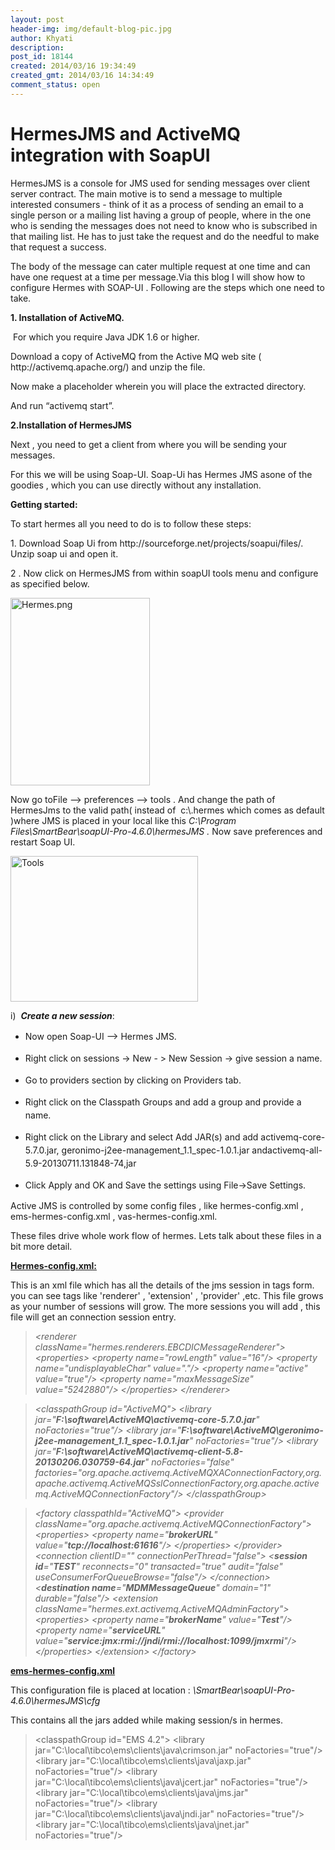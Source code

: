 ```yaml
---
layout: post
header-img: img/default-blog-pic.jpg
author: Khyati
description: 
post_id: 18144
created: 2014/03/16 19:34:49
created_gmt: 2014/03/16 14:34:49
comment_status: open
---
```


# HermesJMS and ActiveMQ integration with SoapUI

<p class="clean" style="text-align: left">HermesJMS is a console for JMS used for sending messages over client server contract. The main motive is to send a message to multiple interested consumers - think of it as a process of sending an email to a single person or a mailing list having a group of people, where in the one who is sending the messages does not need to know who is subscribed in that mailing list. He has to just take the request and do the needful to make that request a success.</p>

<p class="clean" style="text-align: left">The body of the message can cater multiple request at one time and can have one request at a time per message.Via this blog I will show how to configure Hermes with SOAP-UI . Following are the steps which one need to take.</p>

<p class="clean"><!--more--></p>

<p class="clean" style="text-align: left"><strong>1. Installation of ActiveMQ.</strong></p>

<p class="clean" style="text-align: left"> For which you require Java JDK 1.6 or higher.</p>

<p class="clean" style="text-align: left">Download a copy of ActiveMQ from the Active MQ web site ( http://activemq.apache.org/) and unzip the file.</p>

<p class="clean" style="text-align: left">Now make a placeholder wherein you will place the extracted directory.</p>

<p class="clean" style="text-align: left">And run “activemq start”.</p>

<p class="clean" style="text-align: left"><strong>2.Installation of HermesJMS</strong></p>

<p class="clean" style="text-align: left">Next , you need to get a client from where you will be sending your messages.</p>

<p class="clean" style="text-align: left">For this we will be using Soap-UI. Soap-Ui has Hermes JMS asone of the goodies , which you can use directly without any installation.</p>

<p class="clean" style="text-align: left"><strong>Getting started:</strong></p>

<p class="clean" style="text-align: left">To start hermes all you need to do is to follow these steps:</p>

<p class="clean" style="text-align: left">1. Download Soap Ui from http://sourceforge.net/projects/soapui/files/. Unzip soap ui and open it.</p>

<p class="clean" style="text-align: left">2 . Now click on HermesJMS from within soapUI tools menu and configure as specified below.</p>

<p class="clean" style="text-align: left"><a href="http://xebee.xebia.in/wp-content/uploads/2014/03/Hermes.png1.jpg"><img class="aligncenter size-medium wp-image-18154" title="HermesJMS" alt="Hermes.png" src="http://xebee.xebia.in/wp-content/uploads/2014/03/Hermes.png1-223x300.jpg" width="223" height="300" /></a></p>

<p class="clean" style="text-align: left">Now go toFile --&gt; preferences --&gt; tools . And change the path of HermesJms to the valid path( instead of  c:\.hermes which comes as default )where JMS is placed in your local like this<em> C:\Program Files\SmartBear\soapUI-Pro-4.6.0\hermesJMS . </em>Now save preferences and restart Soap UI.</p>

<p class="clean" style="text-align: left"><a href="http://xebee.xebia.in/wp-content/uploads/2014/03/Tools.jpg"><img class="aligncenter size-medium wp-image-18221" alt="Tools" src="http://xebee.xebia.in/wp-content/uploads/2014/03/Tools-300x233.jpg" width="300" height="233" /></a></p>

<p class="clean" style="text-align: left">i)  <strong><em>Create a new session</em></strong>:</p>

<ul style="text-align: left">
    <li>
<p class="clean"><span style="line-height: 1.5em">Now open Soap-UI --&gt; Hermes JMS.</span></p>
</li>
    <li>
<p class="clean"><span style="line-height: 1.5em">Right click on sessions -&gt; New - &gt; New Session -&gt; give session a name.</span></p>
</li>
    <li>
<p class="clean"><span style="line-height: 1.5em">Go to providers section by clicking on Providers tab.</span></p>
</li>
    <li>
<p class="clean"><span style="line-height: 1.5em">Right click on the Classpath Groups and add a group and provide a name.</span></p>
</li>
    <li>
<p class="clean"><span style="line-height: 1.5em">Right click on the Library and select Add JAR(s) and add activemq-core-5.7.0.jar, geronimo-j2ee-management_1.1_spec-1.0.1.jar andactivemq-all-5.9-20130711.131848-74,jar</span></p>
</li>
    <li>
<p class="clean"><span style="line-height: 1.5em">Click Apply and OK and Save the settings using File-&gt;Save Settings.</span></p>
</li>
</ul>

<p class="clean">Active JMS is controlled by some config files , like hermes-config.xml , ems-hermes-config.xml , vas-hermes-config.xml.</p>

<p class="clean">These files drive whole work flow of hermes. Lets talk about these files in a bit more detail.</p>

<p class="clean"><span style="text-decoration: underline"><strong>Hermes-config.xml:</strong></span></p>

<p class="clean">This is an xml file which has all the details of the jms session in tags form. you can see tags like 'renderer' , 'extension' , 'provider' ,etc. This file grows as your number of sessions will grow. The more sessions you will add , this file will get an connection session entry.</p>

<blockquote>
<p class="clean"><em>&lt;renderer className="hermes.renderers.EBCDICMessageRenderer"&gt;</em>
<em> &lt;properties&gt;</em>
<em> &lt;property name="rowLength" value="16"/&gt;</em>
<em> &lt;property name="undisplayableChar" value="."/&gt;</em>
<em> &lt;property name="active" value="true"/&gt;</em>
<em> &lt;property name="maxMessageSize" value="5242880"/&gt;</em>
<em> &lt;/properties&gt;</em>
<em> &lt;/renderer&gt;</em></p>
</blockquote>

<blockquote>
<p class="clean"><em>&lt;classpathGroup id="ActiveMQ"&gt;</em>
<em> &lt;library jar="<strong>F:\software\ActiveMQ\activemq-core-5.7.0.jar</strong>" noFactories="true"/&gt;</em>
<em> &lt;library jar="<strong>F:\software\ActiveMQ\geronimo-j2ee-management_1.1_spec-1.0.1.jar</strong>" noFactories="true"/&gt;</em>
<em> &lt;library jar="<strong>F:\software\ActiveMQ\activemq-client-5.8-20130206.030759-64.jar</strong>" noFactories="false" factories="org.apache.activemq.ActiveMQXAConnectionFactory,org.apache.activemq.ActiveMQSslConnectionFactory,org.apache.activemq.ActiveMQConnectionFactory"/&gt;</em>
<em> &lt;/classpathGroup&gt;</em></p>
</blockquote>

<blockquote>
<p class="clean"><em>&lt;factory classpathId="ActiveMQ"&gt;</em>
<em> &lt;provider className="org.apache.activemq.ActiveMQConnectionFactory"&gt;</em>
<em> &lt;properties&gt;</em>
<em> &lt;property name="<strong>brokerURL</strong>" value="<strong>tcp://localhost:61616</strong>"/&gt;</em>
<em> &lt;/properties&gt;</em>
<em> &lt;/provider&gt;</em>
<em> &lt;connection clientID="" connectionPerThread="false"&gt;</em>
<em> &lt;<strong>session id</strong>="<strong>TEST</strong>" reconnects="0" transacted="true" audit="false" useConsumerForQueueBrowse="false"/&gt;</em>
<em> &lt;/connection&gt;</em>
<em> &lt;<strong>destination name</strong>="<strong>MDMMessageQueue</strong>" domain="1" durable="false"/&gt;</em>
<em> &lt;extension className="hermes.ext.activemq.ActiveMQAdminFactory"&gt;</em>
<em> &lt;properties&gt;</em>
<em> &lt;property name="<strong>brokerName</strong>" value="<strong>Test</strong>"/&gt;</em>
<em> &lt;property name="<strong>serviceURL</strong>" value="<strong>service:jmx:rmi://jndi/rmi://localhost:1099/jmxrmi</strong>"/&gt;</em>
<em> &lt;/properties&gt;</em>
<em> &lt;/extension&gt;</em>
<em> &lt;/factory&gt;</em></p>
</blockquote>

<p class="clean" style="text-align: left"><span style="text-decoration: underline"><strong>ems-hermes-config.xml</strong></span></p>

<p class="clean" style="text-align: left">This configuration file is placed at location : <em>\SmartBear\soapUI-Pro-4.6.0\hermesJMS\cfg</em></p>

<p class="clean" style="text-align: left">This contains all the jars added while making session/s in hermes.</p>

<blockquote>
<p class="clean">&lt;classpathGroup id="EMS 4.2"&gt;
&lt;library jar="C:\local\tibco\ems\clients\java\crimson.jar" noFactories="true"/&gt;
&lt;library jar="C:\local\tibco\ems\clients\java\jaxp.jar" noFactories="true"/&gt;
&lt;library jar="C:\local\tibco\ems\clients\java\jcert.jar" noFactories="true"/&gt;
&lt;library jar="C:\local\tibco\ems\clients\java\jms.jar" noFactories="true"/&gt;
&lt;library jar="C:\local\tibco\ems\clients\java\jndi.jar" noFactories="true"/&gt;
&lt;library jar="C:\local\tibco\ems\clients\java\jnet.jar" noFactories="true"/&gt;
